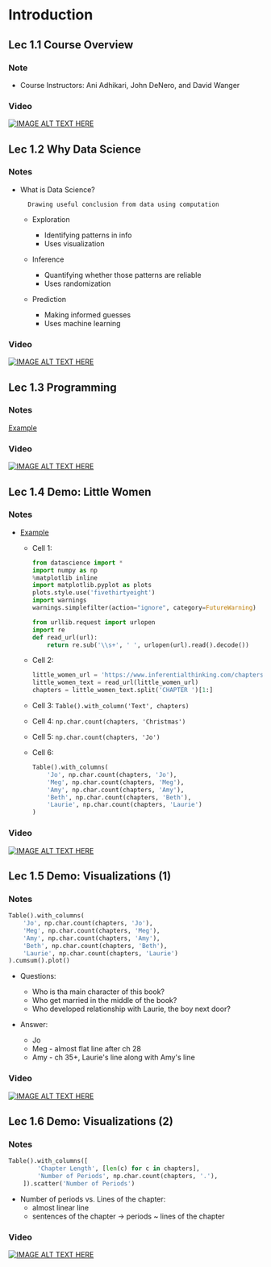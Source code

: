 # Introduction

## Lec 1.1 Course Overview

### Note

+ Course Instructors: Ani Adhikari, John DeNero, and David Wanger

### Video

[![IMAGE ALT TEXT HERE](https://img.youtube.com/vi/YOUTUBE_VIDEO_ID_HERE/0.jpg)](https://youtu.be/tIQz3ldACvM)

## Lec 1.2 Why Data Science

### Notes

+ What is Data Science?

        Drawing useful conclusion from data using computation

    + Exploration

        + Identifying patterns in info
        + Uses visualization
    + Inference

        + Quantifying whether those patterns are reliable
        + Uses randomization
    + Prediction

        + Making informed guesses
        + Uses machine learning

### Video

[![IMAGE ALT TEXT HERE](https://img.youtube.com/vi/YOUTUBE_VIDEO_ID_HERE/0.jpg)](https://youtu.be/BKgdDLrSC5s)

## Lec 1.3 Programming

### Notes

[Example](https://hub.data8x.berkeley.edu/user/cade73f52ccce256ebbca3384ef48d9c/notebooks/materials-x18/lec/x18/1/Example.ipynb)

### Video

[![IMAGE ALT TEXT HERE](https://img.youtube.com/vi/YOUTUBE_VIDEO_ID_HERE/0.jpg)](https://youtu.be/PFgBCG_evEg)

## Lec 1.4 Demo: Little Women

### Notes

+ [Example](https://hub.data8x.berkeley.edu/user/cade73f52ccce256ebbca3384ef48d9c/notebooks/materials-x18/lec/x18/1/lec01.ipynb)

    + Cell 1:
        ```python
        from datascience import *
        import numpy as np
        %matplotlib inline
        import matplotlib.pyplot as plots
        plots.style.use('fivethirtyeight')
        import warnings
        warnings.simplefilter(action="ignore", category=FutureWarning)

        from urllib.request import urlopen 
        import re
        def read_url(url): 
            return re.sub('\\s+', ' ', urlopen(url).read().decode())
        ```
    + Cell 2:
        ```python
        little_women_url = 'https://www.inferentialthinking.com/chapters/01/3/little_women.txt'
        little_women_text = read_url(little_women_url)
        chapters = little_women_text.split('CHAPTER ')[1:]    
        ```

    + Cell 3: `Table().with_column('Text', chapters)`
    + Cell 4: `np.char.count(chapters, 'Christmas')`
    + Cell 5: `np.char.count(chapters, 'Jo')`
    + Cell 6:
        ```python
        Table().with_columns(
            'Jo', np.char.count(chapters, 'Jo'),
            'Meg', np.char.count(chapters, 'Meg'),
            'Amy', np.char.count(chapters, 'Amy'),
            'Beth', np.char.count(chapters, 'Beth'),
            'Laurie', np.char.count(chapters, 'Laurie')
        )
        ```
    

### Video

[![IMAGE ALT TEXT HERE](https://img.youtube.com/vi/YOUTUBE_VIDEO_ID_HERE/0.jpg)](https://youtu.be/Yt-hzH_1u_A)

## Lec 1.5 Demo: Visualizations (1)

### Notes

```python
Table().with_columns(
    'Jo', np.char.count(chapters, 'Jo'),
    'Meg', np.char.count(chapters, 'Meg'),
    'Amy', np.char.count(chapters, 'Amy'),
    'Beth', np.char.count(chapters, 'Beth'),
    'Laurie', np.char.count(chapters, 'Laurie')
).cumsum().plot()
```

+ Questions:

    + Who is tha main character of this book?
    + Who get married in the middle of the book?
    + Who developed relationship with Laurie, the boy next door?

+ Answer:
    + Jo
    + Meg - almost flat line after ch 28
    + Amy - ch 35+, Laurie's line along with Amy's line 

### Video

[![IMAGE ALT TEXT HERE](https://img.youtube.com/vi/YOUTUBE_VIDEO_ID_HERE/0.jpg)](https://youtu.be/N2Sq_2HMWFw)

## Lec 1.6 Demo: Visualizations (2)

### Notes

```python
Table().with_columns([
        'Chapter Length', [len(c) for c in chapters],
        'Number of Periods', np.char.count(chapters, '.'),
    ]).scatter('Number of Periods')
```

+ Number of periods vs. Lines of the chapter: 
    + almost linear line
    + sentences of the chapter -> periods ~ lines of the chapter

### Video

[![IMAGE ALT TEXT HERE](https://img.youtube.com/vi/YOUTUBE_VIDEO_ID_HERE/0.jpg)](https://youtu.be/GeZ3ugunMn4)

